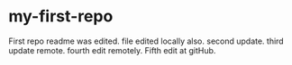 # my-first-repo

First repo readme was edited. file edited locally also.
second update.
third update remote.
fourth edit remotely.
Fifth edit at gitHub.
